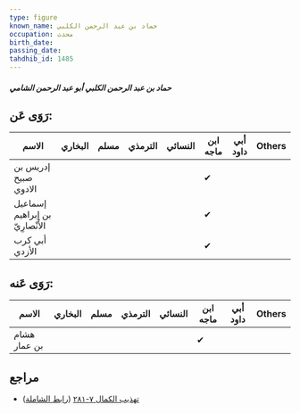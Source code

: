 ```yaml
---
type: figure
known_name: حماد بن عبد الرحمن الكلبي
occupation: محدث
birth_date:
passing_date:
tahdhib_id: 1485
---
```

##### حماد بن عبد الرحمن الكلبي أبو عبد الرحمن الشامي

## رَوَى عَن:
| الاسم                           | البخاري | مسلم | الترمذي | النسائي | ابن ماجه | أبي داود | Others |
| ------------------------------- | ------- | ---- | ------- | ------- | -------- | -------- | ------ |
| إدريس بن صبيح الادوي            |         |      |         |         | ✔        |          |        |
| إسماعيل بن إبراهيم الأَنْصارِيّ |         |      |         |         | ✔        |          |        |
| أبي كرب الأزدي                  |         |      |         |         | ✔        |          |        |
## رَوَى عَنه:
| الاسم        | البخاري | مسلم | الترمذي | النسائي | ابن ماجه | أبي داود | Others |
| ------------ | ------- | ---- | ------- | ------- | -------- | -------- | ------ |
| هشام بن عمار |         |      |         |         | ✔        |          |        |
## مراجع
- [تهذيب الكمال ٧-٢٨١](obsidian://open?vault=Tahdhib-al-Kamal&file=Figures/١٤٨٥-حماد%20بن%20عبد%20الرحمن%20الكلبي%20أبو%20عبد%20الرحمن%20الشامي) ([رابط الشاملة](https://shamela.ws/book/3722/3503))